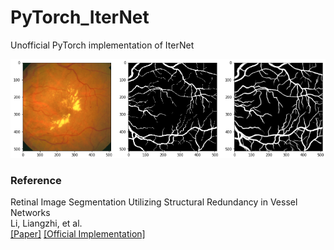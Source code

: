 # PyTorch_IterNet
Unofficial PyTorch implementation of IterNet

![Segmentation results](./results/result.png)

### Reference
Retinal Image Segmentation Utilizing Structural Redundancy in Vessel Networks\
Li, Liangzhi, et al.\
[[Paper]](https://arxiv.org/abs/1912.05763)
[[Official Implementation]](https://github.com/conscienceli/IterNet)
